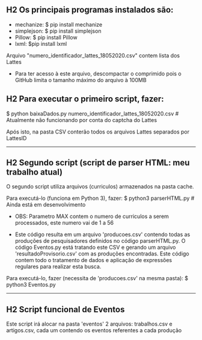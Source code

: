 ## H2 Os principais programas instalados são:
 - mechanize: $ pip install mechanize
 - simplejson: $ pip install simplejson
 - Pillow: $ pip install Pillow
 - lxml: $pip install lxml

 Arquivo "numero_identificador_lattes_18052020.csv" contem lista dos Lattes
 - Para ter acesso à este arquivo, descompactar o comprimido pois o GitHub limita o tamanho máximo do arquivo à 100MB

 ## H2 Para executar o primeiro script, fazer:

 $ python baixaDados.py numero_identificador_lattes_18052020.csv    # Atualmente não funcionando por conta do captcha do Lattes

 Após isto, na pasta CSV conterão todos os arquivos Lattes separados por LattesID
 
 ---
 
## H2 Segundo script (script de parser HTML: meu trabalho atual) ############
O segundo script utiliza arquivos (curriculos) armazenados na pasta cache.
  
Para executá-lo (funciona em Python 3), fazer:
$ python3 parserHTML.py # Ainda está em desenvolvimento

 - OBS: Parametro MAX contem o numero de curriculos a serem processados, este numero vai de 1 a 56

 - Este código resulta em um arquivo 'producoes.csv' contendo todas as produções de pesquisadores
definidos no código parserHTML.py. O código Eventos.py está tratando este CSV e gerando um arquivo
'resultadoProvisorio.csv' com as produções encontradas. Este código contem todo o tratamento de dados
e aplicação de expressões regulares para realizar esta busca.

Para executá-lo, fazer (necessita de 'producoes.csv' na mesma pasta):
$ python3 Eventos.py 

---
## H2 Script funcional de Eventos
Este script irá alocar na pasta 'eventos' 2 arquivos: trabalhos.csv e artigos.csv, cada um contendo os eventos referentes a cada produção 
